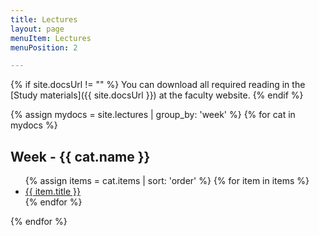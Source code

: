 ```yaml
---
title: Lectures
layout: page
menuItem: Lectures
menuPosition: 2

---
```


{% if site.docsUrl != "" %}
You can download all required reading in the [Study materials]({{ site.docsUrl }}) at the faculty website.
{% endif %}

{% assign mydocs = site.lectures | group_by: 'week' %}
{% for cat in mydocs %}
<h2>Week - {{ cat.name }}</h2>
<ul>
    {% assign items = cat.items | sort: 'order' %}
    {% for item in items %}
    <li><a href="{{ site.baseurl }}{{ item.url }}">{{ item.title }}</a></li>
    {% endfor %}
</ul>
{% endfor %}
